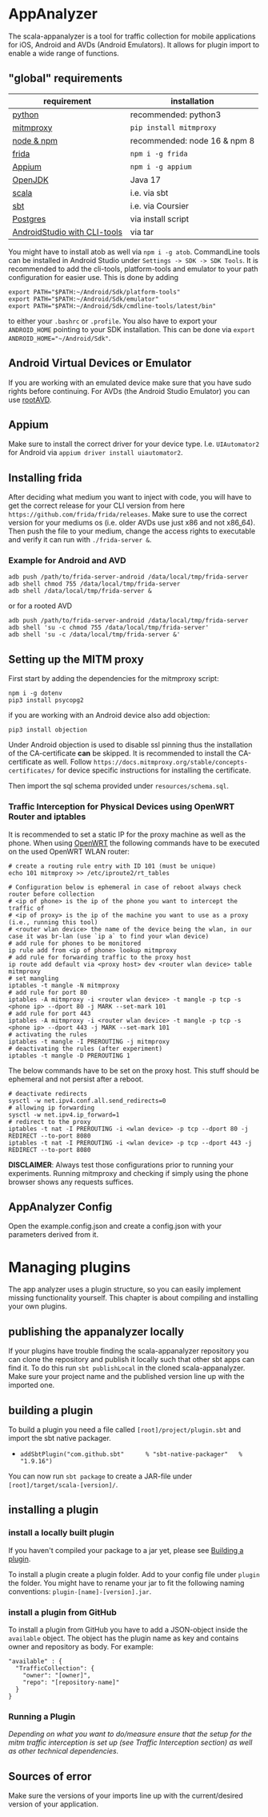 # AppAnalyzer

The scala-appanalyzer is a tool for traffic collection for mobile applications
for iOS, Android and AVDs (Android Emulators). It allows for plugin import
to enable a wide range of functions.

## "global" requirements

| requirement                                                          | installation                 |
|----------------------------------------------------------------------|------------------------------|
| [python](https://www.python.org/)                                    | recommended: python3         |
| [mitmproxy](https://mitmproxy.org/)                                  | ```pip install mitmproxy```  |
| [node & npm](https://nodejs.org/en)                                  | recommended: node 16 & npm 8 |
| [frida](https://frida.re/)                                           | ```npm i -g frida```         |
| [Appium](http://appium.io/docs/en/2.0/)                              | ```npm i -g appium```        |
| [OpenJDK](https://openjdk.org/)                                      | Java 17                      |
| [scala](https://www.scala-lang.org/)                                 | i.e. via sbt                 |
| [sbt](https://www.scala-sbt.org/download.html)                       | i.e. via Coursier            |
| [Postgres](https://www.postgresql.org/)                              | via install script           |
| [AndroidStudio with CLI-tools](https://developer.android.com/studio) | via tar                      |

You might have to install atob as well via ```npm i -g atob```.
CommandLine tools can be installed in Android Studio under ```Settings -> SDK -> SDK Tools```.
It is recommended to add the cli-tools, platform-tools and emulator to your path configuration for easier use.
This is done by adding
```
export PATH="$PATH:~/Android/Sdk/platform-tools"
export PATH="$PATH:~/Android/Sdk/emulator"
export PATH="$PATH:~/Android/Sdk/cmdline-tools/latest/bin"
```
to either your ```.bashrc``` or ```.profile```.
You also have to export your ```ANDROID_HOME``` pointing to your SDK installation.
This can be done via ```export ANDROID_HOME="~/Android/Sdk"```.

## Android Virtual Devices or Emulator

If you are working with an emulated device make sure that you have sudo rights before continuing. 
For AVDs (the Android Studio Emulator) you can use [rootAVD](https://github.com/newbit1/rootAVD).

## Appium

Make sure to install the correct driver for your device type. 
I.e. ```UIAutomator2``` for Android via ```appium driver install uiautomator2```.

## Installing frida

After deciding what medium you want to inject with code, you will have to get the correct release for your 
CLI version from here ```https://github.com/frida/frida/releases```.
Make sure to use the correct version for your mediums os (i.e. older AVDs use just x86 and not x86_64).
Then push the file to your medium, change the access rights to executable and verify 
it can run with ```./frida-server &```.

### Example for Android and AVD

```
adb push /path/to/frida-server-android /data/local/tmp/frida-server
adb shell chmod 755 /data/local/tmp/frida-server
adb shell /data/local/tmp/frida-server &
```
or for a rooted AVD
```
adb push /path/to/frida-server-android /data/local/tmp/frida-server
adb shell 'su -c chmod 755 /data/local/tmp/frida-server'
adb shell 'su -c /data/local/tmp/frida-server &'
```

## Setting up the MITM proxy

First start by adding the dependencies for the mitmproxy script:
```
npm i -g dotenv
pip3 install psycopg2
```

if you are working with an Android device also add objection:
```
pip3 install objection
```

Under Android objection is used to disable ssl pinning thus the installation of the CA-certificate **can** be skipped.
It is recommended to install the CA-certificate as well.
Follow ```https://docs.mitmproxy.org/stable/concepts-certificates/``` for device specific instructions for installing
the certificate.

Then import the sql schema provided under ```resources/schema.sql```.


### Traffic Interception for Physical Devices using OpenWRT Router and iptables

It is recommended to set a static IP for the proxy machine as well as the phone.
When using [OpenWRT](https://reedmideke.github.io/networking/2021/01/04/mitmproxy-openwrt.html) the following 
commands have to be executed on the used OpenWRT WLAN router:
```
# create a routing rule entry with ID 101 (must be unique)
echo 101 mitmproxy >> /etc/iproute2/rt_tables

# Configuration below is ephemeral in case of reboot always check router before collection
# <ip of phone> is the ip of the phone you want to intercept the traffic of
# <ip of proxy> is the ip of the machine you want to use as a proxy (i.e., running this tool)
# <router wlan device> the name of the device being the wlan, in our case it was br-lan (use `ip a` to find your wlan device)
# add rule for phones to be monitored
ip rule add from <ip of phone> lookup mitmproxy
# add rule for forwarding traffic to the proxy host 
ip route add default via <proxy host> dev <router wlan device> table mitmproxy
# set mangling
iptables -t mangle -N mitmproxy
# add rule for port 80
iptables -A mitmproxy -i <router wlan device> -t mangle -p tcp -s <phone ip> --dport 80 -j MARK --set-mark 101
# add rule for port 443
iptables -A mitmproxy -i <router wlan device> -t mangle -p tcp -s <phone ip> --dport 443 -j MARK --set-mark 101
# activating the rules
iptables -t mangle -I PREROUTING -j mitmproxy
# deactivating the rules (after experiment)
iptables -t mangle -D PREROUTING 1
```
The below commands have to be set on the proxy host. This stuff should be ephemeral and not persist after a reboot.
```
# deactivate redirects
sysctl -w net.ipv4.conf.all.send_redirects=0
# allowing ip forwarding
sysctl -w net.ipv4.ip_forward=1
# redirect to the proxy
iptables -t nat -I PREROUTING -i <wlan device> -p tcp --dport 80 -j REDIRECT --to-port 8080
iptables -t nat -I PREROUTING -i <wlan device> -p tcp --dport 443 -j REDIRECT --to-port 8080
```
**DISCLAIMER**: Always test those configurations prior to running your experiments. 
Running mitmproxy and checking if simply using the phone browser shows any requests suffices.

## AppAnalyzer Config

Open the example.config.json and create a config.json with your parameters derived from it.

# Managing plugins

The app analyzer uses a plugin structure, so you can easily implement missing functionality yourself.
This chapter is about compiling and installing your own plugins.

## publishing the appanalyzer locally

If your plugins have trouble finding the scala-appanalyzer repository you can clone the
repository and publish it locally such that other sbt apps can find it. To do this run
```sbt publishLocal``` in the cloned scala-appanalyzer. Make sure your project name and
the published version line up with the imported one.

## building a plugin

To build a plugin you need a file called ```[root]/project/plugin.sbt```
and import the sbt native packager.

- ```addSbtPlugin("com.github.sbt"      % "sbt-native-packager"   % "1.9.16")```

You can now run ```sbt package```
to create a JAR-file under ```[root]/target/scala-[version]/```.

## installing a plugin

### install a locally built plugin

If you haven't compiled your package to a jar yet, please see [Building a plugin](#building-a-plugin).

To install a plugin create a plugin folder. Add to your config file under ```plugin```
the folder. You might have to rename your jar to fit the following
naming conventions: ```plugin-[name]-[version].jar```.

### install a plugin from GitHub

To install a plugin from GitHub you have to add a JSON-object inside the ```available``` object.
The object has the plugin name as key and contains owner and repository as body.
For example:

```
"available" : {
  "TrafficCollection": {
    "owner": "[owner]",
    "repo": "[repository-name]"
  }
}
```

### Running a Plugin

_Depending on what you want to do/measure ensure that the setup for the mitm traffic interception is set up (see Traffic Interception section) as well as other technical dependencies._

## Sources of error

Make sure the versions of your imports line up with the current/desired version of your application.

